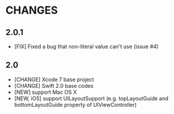# CHANGES

## 2.0.1

* [FIX] Fixed a bug that non-literal value can't use (issue #4)

## 2.0

* [CHANGE] Xcode 7 base project
* [CHANGE] Swift 2.0 base codes
* [NEW] support Mac OS X
* [NEW, iOS] support UILayoutSupport (e.g. topLayoutGuide and bottomLayoutGuide property of UIViewController)

